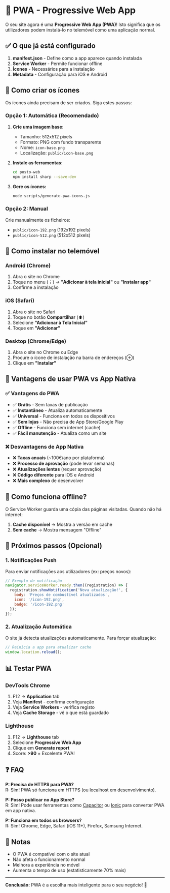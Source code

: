 # 📱 PWA - Progressive Web App

O seu site agora é uma **Progressive Web App (PWA)**! Isto significa que os utilizadores podem instalá-lo no telemóvel como uma aplicação normal.

## ✅ O que já está configurado

1. **manifest.json** - Define como a app aparece quando instalada
2. **Service Worker** - Permite funcionar offline
3. **Ícones** - Necessários para a instalação
4. **Metadata** - Configuração para iOS e Android

## 🎨 Como criar os ícones

Os ícones ainda precisam de ser criados. Siga estes passos:

### Opção 1: Automática (Recomendado)

1. **Crie uma imagem base:**
   - Tamanho: 512x512 pixels
   - Formato: PNG com fundo transparente
   - Nome: `icon-base.png`
   - Localização: `public/icon-base.png`

2. **Instale as ferramentas:**
   ```bash
   cd posto-web
   npm install sharp --save-dev
   ```

3. **Gere os ícones:**
   ```bash
   node scripts/generate-pwa-icons.js
   ```

### Opção 2: Manual

Crie manualmente os ficheiros:
- `public/icon-192.png` (192x192 pixels)
- `public/icon-512.png` (512x512 pixels)

## 📲 Como instalar no telemóvel

### Android (Chrome)

1. Abra o site no Chrome
2. Toque no menu (⋮) → **"Adicionar à tela inicial"** ou **"Instalar app"**
3. Confirme a instalação

### iOS (Safari)

1. Abra o site no Safari
2. Toque no botão **Compartilhar** (⬆️)
3. Selecione **"Adicionar à Tela Inicial"**
4. Toque em **"Adicionar"**

### Desktop (Chrome/Edge)

1. Abra o site no Chrome ou Edge
2. Procure o ícone de instalação na barra de endereços (⊕)
3. Clique em **"Instalar"**

## 🎯 Vantagens de usar PWA vs App Nativa

### ✅ Vantagens do PWA
- ✅ **Grátis** - Sem taxas de publicação
- ✅ **Instantâneo** - Atualiza automaticamente
- ✅ **Universal** - Funciona em todos os dispositivos
- ✅ **Sem lojas** - Não precisa de App Store/Google Play
- ✅ **Offline** - Funciona sem internet (cache)
- ✅ **Fácil manutenção** - Atualiza como um site

### ❌ Desvantagens de App Nativa
- ❌ **Taxas anuais** (~100€/ano por plataforma)
- ❌ **Processo de aprovação** (pode levar semanas)
- ❌ **Atualizações lentas** (requer aprovação)
- ❌ **Código diferente** para iOS e Android
- ❌ **Mais complexo** de desenvolver

## 🔄 Como funciona offline?

O Service Worker guarda uma cópia das páginas visitadas. Quando não há internet:

1. **Cache disponível** → Mostra a versão em cache
2. **Sem cache** → Mostra mensagem "Offline"

## 🚀 Próximos passos (Opcional)

### 1. Notificações Push
Para enviar notificações aos utilizadores (ex: preços novos):

```javascript
// Exemplo de notificação
navigator.serviceWorker.ready.then((registration) => {
  registration.showNotification('Nova atualização!', {
    body: 'Preços de combustível atualizados',
    icon: '/icon-192.png',
    badge: '/icon-192.png'
  });
});
```

### 2. Atualização Automática
O site já detecta atualizações automaticamente. Para forçar atualização:

```javascript
// Reinicia a app para atualizar cache
window.location.reload();
```

## 📊 Testar PWA

### DevTools Chrome
1. F12 → **Application** tab
2. Veja **Manifest** - confirma configuração
3. Veja **Service Workers** - verifica registo
4. Veja **Cache Storage** - vê o que está guardado

### Lighthouse
1. F12 → **Lighthouse** tab
2. Selecione **Progressive Web App**
3. Clique em **Generate report**
4. Score: **>90** = Excelente PWA!

## ❓ FAQ

**P: Precisa de HTTPS para PWA?**  
R: Sim! PWA só funciona em HTTPS (ou localhost em desenvolvimento).

**P: Posso publicar no App Store?**  
R: Sim! Pode usar ferramentas como [Capacitor](https://capacitorjs.com/) ou [Ionic](https://ionicframework.com/) para converter PWA em app nativa.

**P: Funciona em todos os browsers?**  
R: Sim! Chrome, Edge, Safari (iOS 11+), Firefox, Samsung Internet.

## 📝 Notas

- O PWA é compatível com o site atual
- Não afeta o funcionamento normal
- Melhora a experiência no móvel
- Aumenta o tempo de uso (estatisticamente 70% mais)

---

**Conclusão:** PWA é a escolha mais inteligente para o seu negócio! 💪

